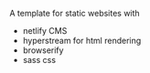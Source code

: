 A template for static websites with

* netlify CMS
* hyperstream for html rendering
* browserify
* sass css

